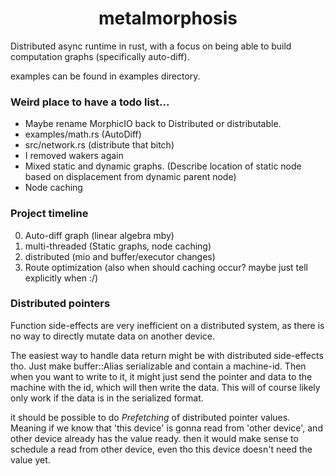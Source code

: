 <div align="center">
<h1> metalmorphosis </h1>
</div>

Distributed async runtime in rust, with a focus on being able to build computation graphs (specifically auto-diff).

examples can be found in examples directory.

### Weird place to have a todo list...
- Maybe rename MorphicIO back to Distributed or distributable.
- examples/math.rs (AutoDiff)
- src/network.rs (distribute that bitch)
- I removed wakers again
- Mixed static and dynamic graphs. (Describe location of static node based on displacement from dynamic parent node)
- Node caching

### Project timeline
0. Auto-diff graph (linear algebra mby)
1. multi-threaded (Static graphs, node caching)
2. distributed (mio and buffer/executor changes)
3. Route optimization (also when should caching occur? maybe just tell explicitly when :/)

### Distributed pointers
Function side-effects are very inefficient on a distributed system,
as there is no way to directly mutate data on another device.

The easiest way to handle data return might be with distributed side-effects tho.
Just make buffer::Alias serializable and contain a machine-id.
Then when you want to write to it, it might just send the pointer and data to the machine with the id,
which will then write the data.
This will of course likely only work if the data is in the serialized format.

it should be possible to do *Prefetching* of distributed pointer values.
Meaning if we know that 'this device' is gonna read from 'other device',
and other device already has the value ready.
then it would make sense to schedule a read from other device,
even tho this device doesn't need the value yet.

